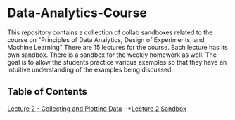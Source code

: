 # Data-Analytics-Course
This repository contains a collection of collab sandboxes related to the course on  "Principles of Data Analytics, Design of Experiments, and Machine Learning" There are 15 lectures for the course. Each lecture has its own sandbox. There is a sandbox for the weekly homework as well. The goal is to allow the students practice various examples so that they have an intuitive understanding of the examples being discussed. 


## Table of Contents
[Lecture 2 - Collecting and Plottind Data](../master/Lecture-PDFs/Lecture2-2019-Collecting-and-plotting-data.pdf "Lecture 2 PDF")
⋅⋅*[Lecture 2 Sandbox](../master/Sandboxes/ECE_595_Lecture_02_Collecting_and_Plotting_Data.ipynb "Lecture 2 Sandbox")


